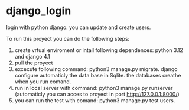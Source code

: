 # django_login
login with python django. you can update and create users.

To run this proyect you can do the following steps:

1. create vrtual enviroment or intall following dependences: python 3.12 and django 4.1
2. pull the proyect
3. excecute following command: python3 manage.py migrate. django configure automaticly the data base in Sqlite. the databases creathe when you run comand.
4. run in local server with command: python3 manage.py runserver (automaticly you can acces to proyect in port http://127.0.0.1:8000/)
5. you can run the test with comand: python3 manage.py test users.
